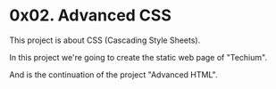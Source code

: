 # 0x02. Advanced CSS

This project is about CSS (Cascading Style Sheets).

In this project we're going to create the static web page of "Techium".

And is the continuation of the project "Advanced HTML".